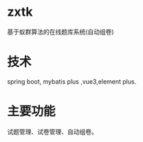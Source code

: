 # zxtk
基于蚁群算法的在线题库系统(自动组卷)
# 技术
spring boot, mybatis plus ,vue3,element plus.
# 主要功能
试题管理、试卷管理、自动组卷。

